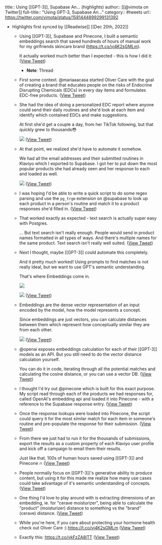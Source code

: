 title:: Using [[GPT-3]], Supabase An... (highlights)
author:: [[@vimota on Twitter]]
full-title:: "Using GPT-3, Supabase An..."
category:: #tweets
url:: https://twitter.com/vimota/status/1581444899299131392

- Highlights first synced by [[Readwise]] [[Dec 20th, 2022]]
	- Using [[GPT-3]], Supabase and Pinecone, I built a semantic embeddings search that saved hundreds of hours of manual work for my girlfriends skincare brand (https://t.co/vj4K2sGMLm).
	  
	  It actually worked much better than I expected - this is how I did it: ([View Tweet](https://twitter.com/vimota/status/1581444899299131392))
		- **Note**: Thread
	- First some context. @mariaaacasa started Oliver Care with the goal of creating a brand that educates people on the risks of Endocrine Disrupting Chemicals (EDCs) in every day items and formulates EDC-free products. ([View Tweet](https://twitter.com/vimota/status/1581444901891284992))
	- She had the idea of doing a personalized EDC report where anyone could send their daily routines and she'd look at each item and identify which contained EDCs and make suggestions.
	  
	  At first she'd get a couple a day, from her TikTok following, but that quickly grew to thousands😳 
	  
	  ![](https://pbs.twimg.com/media/FfJrw2OVUAA0wsz.jpg) ([View Tweet](https://twitter.com/vimota/status/1581444911039008768))
	- At that point, we realized she'd have to automate it somehow.
	  
	  We had all the email addresses and their submitted routines in Klaviyo which I exported to Supabase. I got her to put down the most popular products she had already seen and her response to each and loaded as well. 
	  
	  ![](https://pbs.twimg.com/media/FfJrxPVVEAAbeE2.jpg) ([View Tweet](https://twitter.com/vimota/status/1581444917535965184))
	- I was hoping I'd be able to write a quick script to do some regex parsing and use the `pg_trgm` extension on @supabase to look up each product in a person's routine and match it to a product responses she'd filled in. ([View Tweet](https://twitter.com/vimota/status/1581444920467857408))
	- That worked exactly as expected - text search is actually super easy with Postgres.
	  
	  ... But text search isn't really enough. People would send in product names formatted in all types of ways. And there's multiple names for the same product. Text search isn't really well suited. ([View Tweet](https://twitter.com/vimota/status/1581444923055738880))
	- Next I thought, maybe [[GPT-3]] could automate this completely.
	  
	  And it pretty much worked! Using prompts to find matches is not really ideal, but we want to use GPT's semantic understanding.
	  
	  That's where Embeddings come in. 
	  
	  ![](https://pbs.twimg.com/media/FfJrx7FVsAAiAHm.png) 
	  
	  ![](https://pbs.twimg.com/media/FfJryJiUcAAe0Gu.png) ([View Tweet](https://twitter.com/vimota/status/1581444932778176512))
	- Embeddings are the dense vector representation of an input encoded by the model, how the model represents a concept.
	  
	  Since embeddings are just vectors, you can calculate distances between them which represent how conceptually similar they are from each other. 
	  
	  ![](https://pbs.twimg.com/media/FfJrygHUcAARPLs.jpg) ([View Tweet](https://twitter.com/vimota/status/1581444939220541441))
	- @openai exposes embeddings calculation for each of their [[GPT-3]] models as an API. But you still need to do the vector distance calculation yourself.
	  
	  You can do it in code, iterating through all the potential matches and calculating the cosine distance, or you can use a vector DB. ([View Tweet](https://twitter.com/vimota/status/1581444942253080576))
	- I thought I'd try out @pinecone which is built for this exact purpose. My script read through each of the products we had responses for, called OpenAI's embedding api and loaded it into Pinecone - with a reference to the Supabase response entry. ([View Tweet](https://twitter.com/vimota/status/1581444944807370753))
	- Once the response lookups were loaded into Pinecone, the script could query it for the most similar match for each item in someone's routine and pre-populate the response for their submission. ([View Tweet](https://twitter.com/vimota/status/1581444947307204608))
	- From there we just had to run it for the thousands of submissions, export the results as a custom property of each Klaviyo user profile and kick off a campaign to email them their results.
	  
	  Just like that, 100s of human hours saved using [[GPT-3]] and Pinecone 🔥 ([View Tweet](https://twitter.com/vimota/status/1581444949865680896))
	- People normally focus on [[GPT-3]]'s generative ability to produce content, but using it for this made me realize how many use cases could take advantage of it's semantic understanding of concepts. ([View Tweet](https://twitter.com/vimota/status/1581444952466153473))
	- One thing I'd love to play around with is extracting dimensions of an embedding, ie. for "cerave moisturizer", being able to calculate the "product" (moisturizer) distance to something vs the "brand" (cerave) distance. ([View Tweet](https://twitter.com/vimota/status/1581444955091804160))
	- While you're here, if you care about protecting your hormone health check out Oliver Care :) https://t.co/vj4K2sGMLm ([View Tweet](https://twitter.com/vimota/status/1581445255026515969))
	- Exactly this: https://t.co/vkFzZA8lTT ([View Tweet](https://twitter.com/vimota/status/1584939837660200962))